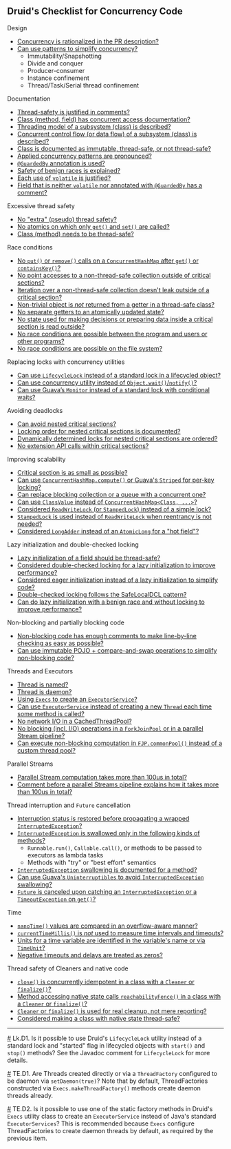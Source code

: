 <!--
  ~ Licensed to the Apache Software Foundation (ASF) under one
  ~ or more contributor license agreements.  See the NOTICE file
  ~ distributed with this work for additional information
  ~ regarding copyright ownership.  The ASF licenses this file
  ~ to you under the Apache License, Version 2.0 (the
  ~ "License"); you may not use this file except in compliance
  ~ with the License.  You may obtain a copy of the License at
  ~
  ~   http://www.apache.org/licenses/LICENSE-2.0
  ~
  ~ Unless required by applicable law or agreed to in writing,
  ~ software distributed under the License is distributed on an
  ~ "AS IS" BASIS, WITHOUT WARRANTIES OR CONDITIONS OF ANY
  ~ KIND, either express or implied.  See the License for the
  ~ specific language governing permissions and limitations
  ~ under the License.
  -->

## Druid's Checklist for Concurrency Code

Design
 - [Concurrency is rationalized in the PR description?](
 https://github.com/code-review-checklists/java-concurrency#rationalize)
 - [Can use patterns to simplify concurrency?](https://github.com/code-review-checklists/java-concurrency#use-patterns)
   - Immutability/Snapshotting
   - Divide and conquer
   - Producer-consumer
   - Instance confinement
   - Thread/Task/Serial thread confinement

Documentation
 - [Thread-safety is justified in comments?](
 https://github.com/code-review-checklists/java-concurrency#justify-document)
 - [Class (method, field) has concurrent access documentation?](
 https://github.com/code-review-checklists/java-concurrency#justify-document)
 - [Threading model of a subsystem (class) is described?](
 https://github.com/code-review-checklists/java-concurrency#threading-flow-model)
 - [Concurrent control flow (or data flow) of a subsystem (class) is described?](
 https://github.com/code-review-checklists/java-concurrency#threading-flow-model)
 - [Class is documented as immutable, thread-safe, or not thread-safe?](
 https://github.com/code-review-checklists/java-concurrency#immutable-thread-safe)
 - [Applied concurrency patterns are pronounced?](
 https://github.com/code-review-checklists/java-concurrency#name-patterns)
 - [`@GuardedBy` annotation is used?](https://github.com/code-review-checklists/java-concurrency#guarded-by)
 - [Safety of benign races is explained?](
 https://github.com/code-review-checklists/java-concurrency#document-benign-race)
 - [Each use of `volatile` is justified?](
 https://github.com/code-review-checklists/java-concurrency#justify-volatile)
 - [Field that is neither `volatile` nor annotated with `@GuardedBy` has a comment?](
 https://github.com/code-review-checklists/java-concurrency#plain-field)

Excessive thread safety
 - [No "extra" (pseudo) thread safety?](https://github.com/code-review-checklists/java-concurrency#pseudo-safety)
 - [No atomics on which only `get()` and `set()` are called?](
 https://github.com/code-review-checklists/java-concurrency#redundant-atomics)
 - [Class (method) needs to be thread-safe?](
 https://github.com/code-review-checklists/java-concurrency#unneeded-thread-safety)

Race conditions
 - [No `put()` or `remove()` calls on a `ConcurrentHashMap` after `get()` or `containsKey()`?](
 https://github.com/code-review-checklists/java-concurrency#chm-race)
 - [No point accesses to a non-thread-safe collection outside of critical sections?](
 https://github.com/code-review-checklists/java-concurrency#unsafe-concurrent-point-read)
 - [Iteration over a non-thread-safe collection doesn't leak outside of a critical section?](
 https://github.com/code-review-checklists/java-concurrency#unsafe-concurrent-iteration)
 - [Non-trivial object is *not* returned from a getter in a thread-safe class?](
 https://github.com/code-review-checklists/java-concurrency#concurrent-mutation-race)
 - [No separate getters to an atomically updated state?](
 https://github.com/code-review-checklists/java-concurrency#moving-state-race)
 - [No state used for making decisions or preparing data inside a critical section is read outside?](
 https://github.com/code-review-checklists/java-concurrency#read-outside-critical-section-race)
 - [No race conditions are possible between the program and users or other programs?](
 https://github.com/code-review-checklists/java-concurrency#outside-world-race)
 - [No race conditions are possible on the file system?](
 https://github.com/code-review-checklists/java-concurrency#outside-world-race)

Replacing locks with concurrency utilities
 - [Can use `LifecycleLock` instead of a standard lock in a lifecycled object?](#use-lifecycle-lock)
 - [Can use concurrency utility instead of `Object.wait()`/`notify()`?](
 https://github.com/code-review-checklists/java-concurrency#avoid-wait-notify)
 - [Can use Guava’s `Monitor` instead of a standard lock with conditional waits?](
 https://github.com/code-review-checklists/java-concurrency#guava-monitor)

Avoiding deadlocks
 - [Can avoid nested critical sections?](
 https://github.com/code-review-checklists/java-concurrency#avoid-nested-critical-sections)
 - [Locking order for nested critical sections is documented?](
 https://github.com/code-review-checklists/java-concurrency#document-locking-order)
 - [Dynamically determined locks for nested critical sections are ordered?](
 https://github.com/code-review-checklists/java-concurrency#dynamic-lock-ordering)
 - [No extension API calls within critical sections?](
 https://github.com/code-review-checklists/java-concurrency#non-open-call)

Improving scalability
 - [Critical section is as small as possible?](
 https://github.com/code-review-checklists/java-concurrency#minimize-critical-sections)
 - [Can use `ConcurrentHashMap.compute()` or Guava's `Striped` for per-key locking?](
 https://github.com/code-review-checklists/java-concurrency#increase-locking-granularity)
 - [Can replace blocking collection or a queue with a concurrent one?](
 https://github.com/code-review-checklists/java-concurrency#non-blocking-collections)
 - [Can use `ClassValue` instead of `ConcurrentHashMap<Class, ...>`?](
 https://github.com/code-review-checklists/java-concurrency#use-class-value)
 - [Considered `ReadWriteLock` (or `StampedLock`) instead of a simple lock?](
 https://github.com/code-review-checklists/java-concurrency#read-write-lock)
 - [`StampedLock` is used instead of `ReadWriteLock` when reentrancy is not needed?](
 https://github.com/code-review-checklists/java-concurrency#use-stamped-lock)
 - [Considered `LongAdder` instead of an `AtomicLong` for a "hot field"?](
 https://github.com/code-review-checklists/java-concurrency#long-adder-for-hot-fields)

Lazy initialization and double-checked locking
 - [Lazy initialization of a field should be thread-safe?](
 https://github.com/code-review-checklists/java-concurrency#lazy-init-thread-safety)
 - [Considered double-checked locking for a lazy initialization to improve performance?](
 https://github.com/code-review-checklists/java-concurrency#use-dcl)
 - [Considered eager initialization instead of a lazy initialization to simplify code?](
 https://github.com/code-review-checklists/java-concurrency#eager-init)
 - [Double-checked locking follows the SafeLocalDCL pattern?](
 https://github.com/code-review-checklists/java-concurrency#safe-local-dcl)
 - [Can do lazy initialization with a benign race and without locking to improve performance?](
 https://github.com/code-review-checklists/java-concurrency#lazy-init-benign-race)

Non-blocking and partially blocking code
 - [Non-blocking code has enough comments to make line-by-line checking as easy as possible?](
 https://github.com/code-review-checklists/java-concurrency#check-non-blocking-code)
 - [Can use immutable POJO + compare-and-swap operations to simplify non-blocking code?](
 https://github.com/code-review-checklists/java-concurrency#swap-state-atomically)

Threads and Executors
 - [Thread is named?](https://github.com/code-review-checklists/java-concurrency#name-threads)
 - [Thread is daemon?](#daemon-threads)
 - [Using `Execs` to create an `ExecutorService`?](#use-execs)
 - [Can use `ExecutorService` instead of creating a new `Thread` each time some method is called?](
 https://github.com/code-review-checklists/java-concurrency#reuse-threads)
 - [No network I/O in a CachedThreadPool?](
 https://github.com/code-review-checklists/java-concurrency#cached-thread-pool-no-io)
 - [No blocking (incl. I/O) operations in a `ForkJoinPool` or in a parallel Stream pipeline?
 ](https://github.com/code-review-checklists/java-concurrency#fjp-no-blocking)
 - [Can execute non-blocking computation in `FJP.commonPool()` instead of a custom thread pool?](
 https://github.com/code-review-checklists/java-concurrency#use-common-fjp)

Parallel Streams
 - [Parallel Stream computation takes more than 100us in total?](
 https://github.com/code-review-checklists/java-concurrency#justify-parallel-stream-use)
 - [Comment before a parallel Streams pipeline explains how it takes more than 100us in total?](
 https://github.com/code-review-checklists/java-concurrency#justify-parallel-stream-use)
 
Thread interruption and `Future` cancellation
 - [Interruption status is restored before propagating a wrapped `InterruptedException`?
 ](https://github.com/code-review-checklists/java-concurrency#restore-interruption)
 - [`InterruptedException` is swallowed only in the following kinds of methods?
 ](https://github.com/code-review-checklists/java-concurrency#interruption-swallowing)
   - `Runnable.run()`, `Callable.call()`, or methods to be passed to executors as lambda tasks
   - Methods with "try" or "best effort" semantics
 - [`InterruptedException` swallowing is documented for a method?](
 https://github.com/code-review-checklists/java-concurrency#interruption-swallowing)
 - [Can use Guava's `Uninterruptibles` to avoid `InterruptedException` swallowing?](
 https://github.com/code-review-checklists/java-concurrency#interruption-swallowing)
 - [`Future` is canceled upon catching an `InterruptedException` or a `TimeoutException` on `get()`?](
 https://github.com/code-review-checklists/java-concurrency#cancel-future)

Time
 - [`nanoTime()` values are compared in an overflow-aware manner?](
 https://github.com/code-review-checklists/java-concurrency#nano-time-overflow)
 - [`currentTimeMillis()` is *not* used to measure time intervals and timeouts?](
 https://github.com/code-review-checklists/java-concurrency#time-going-backward)
 - [Units for a time variable are identified in the variable's name or via `TimeUnit`?](
 https://github.com/code-review-checklists/java-concurrency#time-units)
 - [Negative timeouts and delays are treated as zeros?](
 https://github.com/code-review-checklists/java-concurrency#treat-negative-timeout-as-zero)

Thread safety of Cleaners and native code
 - [`close()` is concurrently idempotent in a class with a `Cleaner` or `finalize()`?](
 https://github.com/code-review-checklists/java-concurrency#thread-safe-close-with-cleaner)
 - [Method accessing native state calls `reachabilityFence()` in a class with a `Cleaner` or `finalize()`?](
 https://github.com/code-review-checklists/java-concurrency#reachability-fence)
 - [`Cleaner` or `finalize()` is used for real cleanup, not mere reporting?](
 https://github.com/code-review-checklists/java-concurrency#finalize-misuse)
 - [Considered making a class with native state thread-safe?](
 https://github.com/code-review-checklists/java-concurrency#thread-safe-native)
 
<hr>

<a name="use-lifecycle-lock"></a>
[#](#use-lifecycle-lock) Lk.D1. Is it possible to use Druid's `LifecycleLock` utility instead of a standard lock and
"started" flag in lifecycled objects with `start()` and `stop()` methods? See the Javadoc comment for `LifecycleLock`
for more details.

<a name="daemon-threads"></a>
[#](#daemon-threads) TE.D1. Are Threads created directly or via a `ThreadFactory` configured to be daemon via
`setDaemon(true)`? Note that by default, ThreadFactories constructed via `Execs.makeThreadFactory()` methods create
daemon threads already.

<a name="use-execs"></a>
[#](#use-execs) TE.D2. Is it possible to use one of the static factory methods in Druid's `Execs` utility class to
create an `ExecutorService` instead of Java's standard `ExecutorServices`? This is recommended because `Execs` configure
ThreadFactories to create daemon threads by default, as required by the previous item.